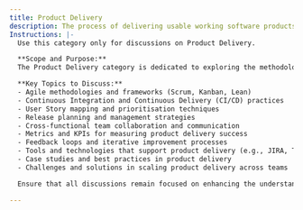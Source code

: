 ```yaml
---
title: Product Delivery
description: The process of delivering usable working software products to customers, including planning, development, testing, and deployment.
Instructions: |-
  Use this category only for discussions on Product Delivery.

  **Scope and Purpose:**  
  The Product Delivery category is dedicated to exploring the methodologies, practices, and tools that facilitate the effective delivery of products in an Agile environment. This category aims to provide insights into optimising product delivery processes, enhancing team collaboration, and ensuring that products meet customer needs and expectations.

  **Key Topics to Discuss:**
  - Agile methodologies and frameworks (Scrum, Kanban, Lean)
  - Continuous Integration and Continuous Delivery (CI/CD) practices
  - User Story mapping and prioritisation techniques
  - Release planning and management strategies
  - Cross-functional team collaboration and communication
  - Metrics and KPIs for measuring product delivery success
  - Feedback loops and iterative improvement processes
  - Tools and technologies that support product delivery (e.g., JIRA, Trello, Azure DevOps)
  - Case studies and best practices in product delivery
  - Challenges and solutions in scaling product delivery across teams

  Ensure that all discussions remain focused on enhancing the understanding and execution of product delivery within Agile and DevOps contexts.

---
```


